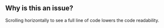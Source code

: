 ## Why is this an issue?
 
Scrolling horizontally to see a full line of code lowers the code readability.